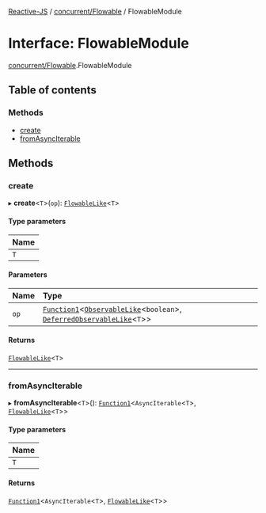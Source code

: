 [Reactive-JS](../README.md) / [concurrent/Flowable](../modules/concurrent_Flowable.md) / FlowableModule

# Interface: FlowableModule

[concurrent/Flowable](../modules/concurrent_Flowable.md).FlowableModule

## Table of contents

### Methods

- [create](concurrent_Flowable.FlowableModule.md#create)
- [fromAsyncIterable](concurrent_Flowable.FlowableModule.md#fromasynciterable)

## Methods

### create

▸ **create**<`T`\>(`op`): [`FlowableLike`](concurrent.FlowableLike.md)<`T`\>

#### Type parameters

| Name |
| :------ |
| `T` |

#### Parameters

| Name | Type |
| :------ | :------ |
| `op` | [`Function1`](../modules/functions.md#function1)<[`ObservableLike`](concurrent.ObservableLike.md)<`boolean`\>, [`DeferredObservableLike`](concurrent.DeferredObservableLike.md)<`T`\>\> |

#### Returns

[`FlowableLike`](concurrent.FlowableLike.md)<`T`\>

___

### fromAsyncIterable

▸ **fromAsyncIterable**<`T`\>(): [`Function1`](../modules/functions.md#function1)<`AsyncIterable`<`T`\>, [`FlowableLike`](concurrent.FlowableLike.md)<`T`\>\>

#### Type parameters

| Name |
| :------ |
| `T` |

#### Returns

[`Function1`](../modules/functions.md#function1)<`AsyncIterable`<`T`\>, [`FlowableLike`](concurrent.FlowableLike.md)<`T`\>\>
